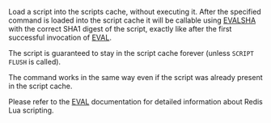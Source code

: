 Load a script into the scripts cache, without executing it.
After the specified command is loaded into the script cache it will be callable
using [EVALSHA](/commands/evalsha) with the correct SHA1 digest of the script, exactly like after
the first successful invocation of [EVAL](/commands/eval).

The script is guaranteed to stay in the script cache forever (unless `SCRIPT
FLUSH` is called).

The command works in the same way even if the script was already present in the
script cache.

Please refer to the [EVAL](/commands/eval) documentation for detailed information about Redis
Lua scripting.

